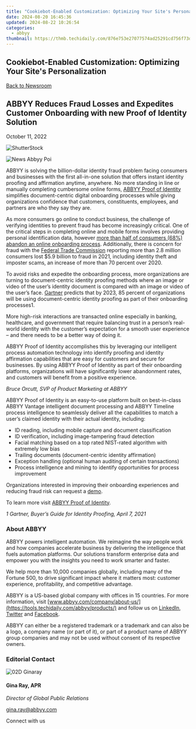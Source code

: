 ```yaml
---
title: "Cookiebot-Enabled Customization: Optimizing Your Site's Personalization"
date: 2024-08-20 16:45:36
updated: 2024-08-22 10:26:54
categories:
  - abbyy
thumbnail: https://thmb.techidaily.com/876e753e27077574ad25291cd756f73dd324e0088d395c4f6b7d4b1f29dc8396.jpg
---
```


## Cookiebot-Enabled Customization: Optimizing Your Site's Personalization

[Back to Newsroom](https://tools.techidaily.com/abbyy/products/)

## ABBYY Reduces Fraud Losses and Expedites Customer Onboarding with new Proof of Identity Solution

October 11, 2022

![ShutterStock](https://content.abbyy.com/-/media/project/abbyy/abbyy/branchtemplates/shutterstock_1272462163_1296-x-729.jpg?h=729&iar=0&w=1296)

![News Abbyy Poi](https://static2.abbyy.com/abbyycommedia/36116/news-abbyy-poi.jpg) 

ABBYY is solving the billion-dollar identity fraud problem facing consumers and businesses with the first all-in-one solution that offers instant identity proofing and affirmation anytime, anywhere. No more standing in line or manually completing cumbersome online forms, [ABBYY Proof of Identity](https://tools.techidaily.com/abbyy/products/) simplifies document-centric digital onboarding processes while giving organizations confidence that customers, constituents, employees, and partners are who they say they are.

As more consumers go online to conduct business, the challenge of verifying identities to prevent fraud has become increasingly critical. One of the critical steps in completing online and mobile forms involves providing personal identification data, however [more than half of consumers (68%) abandon an online onboarding process](https://member.regtechanalyst.com/over-half-of-consumers-abandoned-onboarding-processes-in-2021/). Additionally, there is concern for fraud with the [Federal Trade Commission](https://www.ftc.gov/reports/consumer-sentinel-network-data-book-2021) reporting more than 2.8 million consumers lost $5.9 billion to fraud in 2021, including identity theft and imposter scams, an increase of more than 70 percent over 2020.

To avoid risks and expedite the onboarding process, more organizations are turning to document-centric identity proofing methods where an image or video of the user’s identity document is compared with an image or video of the user’s face. [Gartner](https://www.gartner.com/en/documents/4000261) predicts that by 2023, 85 percent of organizations will be using document-centric identity proofing as part of their onboarding processes1.

More high-risk interactions are transacted online especially in banking, healthcare, and government that require balancing trust in a person’s real-world identity with the customer’s expectation for a smooth user experience – and there needs to be a better way of doing it.

ABBYY Proof of Identity accomplishes this by leveraging our intelligent process automation technology into identify proofing and identity affirmation capabilities that are easy for customers and secure for businesses. By using ABBYY Proof of Identity as part of their onboarding platforms, organizations will have significantly lower abandonment rates, and customers will benefit from a positive experience.

_Bruce Orcutt, SVP of Product Marketing at ABBYY_

ABBYY Proof of Identity is an easy-to-use platform built on best-in-class ABBYY Vantage intelligent document processing and ABBYY Timeline process intelligence to seamlessly deliver all the capabilities to match a user’s claimed identity with their actual identity, including:

* ID reading, including mobile capture and document classification
* ID verification, including image-tampering fraud detection
* Facial matching based on a top rated NIST-rated algorithm with extremely low bias
* Trailing documents (document-centric identity affirmation)
* Exception handling (optional human auditing of certain transactions)
* Process intelligence and mining to identify opportunities for process improvement

Organizations interested in improving their onboarding experiences and reducing fraud risk can request a [demo](https://tools.techidaily.com/abbyy/products/).

To learn more visit [ABBYY Proof of Identity](https://tools.techidaily.com/abbyy/products/).

_1 Gartner, Buyer’s Guide for Identity Proofing, April 7, 2021_

### About ABBYY

ABBYY powers intelligent automation. We reimagine the way people work and how companies accelerate business by delivering the intelligence that fuels automation platforms. Our solutions transform enterprise data and empower you with the insights you need to work smarter and faster. 

We help more than 10,000 companies globally, including many of the Fortune 500, to drive significant impact where it matters most: customer experience, profitability, and competitive advantage.

ABBYY is a US-based global company with offices in 15 countries. For more information, visit [www.abbyy.com/company/about-us/](https://tools.techidaily.com/abbyy/products/) and follow us on [LinkedIn](https://www.linkedin.com/company/abbyy), [Twitter](https://twitter.com/ABBYY%5FSoftware) and [Facebook](https://www.facebook.com/ABBYYsoft).

ABBYY can either be a registered trademark or a trademark and can also be a logo, a company name (or part of it), or part of a product name of ABBYY group companies and may not be used without consent of its respective owners.

### Editorial Contact

![02D Ginaray](https://static2.abbyy.com/abbyycommedia/23662/02d-ginaray.png)

#### Gina Ray, APR

_Director of Global Public Relations_

[gina.ray@abbyy.com](https://tools.techidaily.com/abbyy/products/)

  
Connect with us

<ins class="adsbygoogle"
     style="display:block"
     data-ad-format="autorelaxed"
     data-ad-client="ca-pub-7571918770474297"
     data-ad-slot="1223367746"></ins>



<ins class="adsbygoogle"
     style="display:block"
     data-ad-client="ca-pub-7571918770474297"
     data-ad-slot="8358498916"
     data-ad-format="auto"
     data-full-width-responsive="true"></ins>
